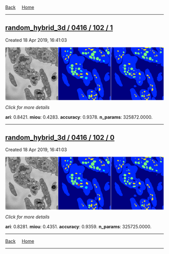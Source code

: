 
[Back](..)&nbsp;&nbsp;&nbsp;&nbsp;&nbsp;[Home](https://leapmanlab.github.io/snapshots)

---

<div class="summary"><a href="1"><h2>random_hybrid_3d / 0416 / 102 / 1</h2></a><p>Created 18 Apr 2019, 16:41:03
</p><a href="1"><img src="1/media/summary.png" align="center"></a><p>
<i>Click for more details</i>
</p></div>

**ari**: 0.8421. **miou**: 0.4283. **accuracy**: 0.9378. **n_params**: 325872.0000. 

---

<div class="summary"><a href="0"><h2>random_hybrid_3d / 0416 / 102 / 0</h2></a><p>Created 18 Apr 2019, 16:41:03
</p><a href="0"><img src="0/media/summary.png" align="center"></a><p>
<i>Click for more details</i>
</p></div>

**ari**: 0.8281. **miou**: 0.4351. **accuracy**: 0.9359. **n_params**: 325725.0000. 

---

[Back](..)&nbsp;&nbsp;&nbsp;&nbsp;&nbsp;[Home](https://leapmanlab.github.io/snapshots)

---